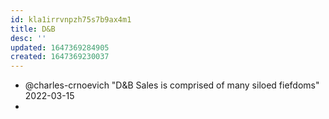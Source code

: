```yaml
---
id: kla1irrvnpzh75s7b9ax4m1
title: D&B
desc: ''
updated: 1647369284905
created: 1647369230037
---
```


- @charles-crnoevich "D&B Sales is comprised of many siloed fiefdoms" 2022-03-15
- 
